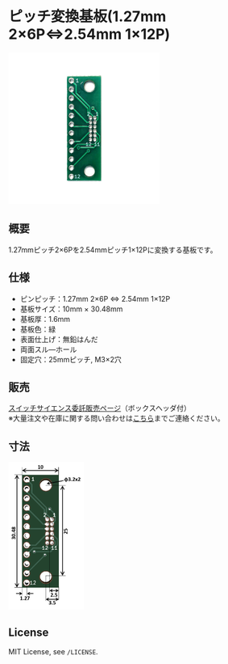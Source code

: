# ピッチ変換基板(1.27mm 2×6P⇔2.54mm 1×12P)

<img src="/img/ProductImage.jpg" width="300px">

## 概要

1.27mmピッチ2×6Pを2.54mmピッチ1×12Pに変換する基板です。

## 仕様
- ピンピッチ：1.27mm 2×6P ⇔ 2.54mm 1×12P
- 基板サイズ：10mm × 30.48mm
- 基板厚：1.6mm
- 基板色：緑
- 表面仕上げ：無鉛はんだ
- 両面スル―ホール
- 固定穴：25mmピッチ, M3×2穴

## 販売  
[スイッチサイエンス委託販売ページ](https://www.switch-science.com/catalog/6861/)（ボックスヘッダ付）  
※大量注文や在庫に関する問い合わせは[こちら](mailto:info.y2kb@gmail.com)までご連絡ください。

## 寸法
<img src="/img/dimension.png" width="150px">

## License
MIT License, see `/LICENSE`.
